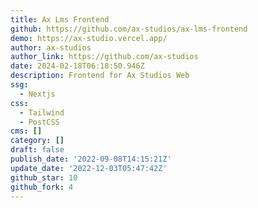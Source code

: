 ```yaml
---
title: Ax Lms Frontend
github: https://github.com/ax-studios/ax-lms-frontend
demo: https://ax-studio.vercel.app/
author: ax-studios
author_link: https://github.com/ax-studios
date: 2024-02-18T06:18:50.946Z
description: Frontend for Ax Studios Web
ssg:
  - Nextjs
css:
  - Tailwind
  - PostCSS
cms: []
category: []
draft: false
publish_date: '2022-09-08T14:15:21Z'
update_date: '2022-12-03T05:47:42Z'
github_star: 10
github_fork: 4
---
```

